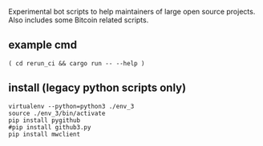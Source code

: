 Experimental bot scripts to help maintainers of large open source projects.
Also includes some Bitcoin related scripts.

example cmd
-----------

```
( cd rerun_ci && cargo run -- --help )
```

install (legacy python scripts only)
-------

```
virtualenv --python=python3 ./env_3
source ./env_3/bin/activate
pip install pygithub
#pip install github3.py
pip install mwclient
```
